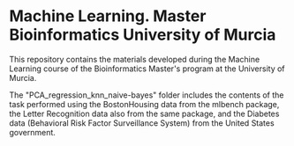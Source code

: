 # Machine Learning. Master Bioinformatics University of Murcia
This repository contains the materials developed during the Machine Learning course of the Bioinformatics Master's program at the University of Murcia. 

The "PCA_regression_knn_naive-bayes" folder includes the contents of the task performed using the BostonHousing data from the mlbench package, the Letter Recognition data also from the same package, and the Diabetes data (Behavioral Risk Factor Surveillance System) from the United States government.

